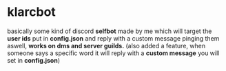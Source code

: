   # klarcbot

basically some kind of discord **selfbot** made by me which will target the **user ids** put in **config.json** and reply with a custom message pinging them aswell, **works on dms and server guilds.**
(also added a feature, when someone says a specific word it will reply with a **custom message** you will set in **config.json**)
